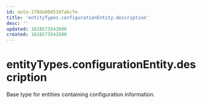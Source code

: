 ```yaml
---
id: auto-178da8045187abcfe
title: 'entityTypes.configurationEntity.description'
desc: ''
updated: 1618573542680
created: 1618573542680
---
```

# entityTypes.configurationEntity.description

Base type for entities containing configuration information.